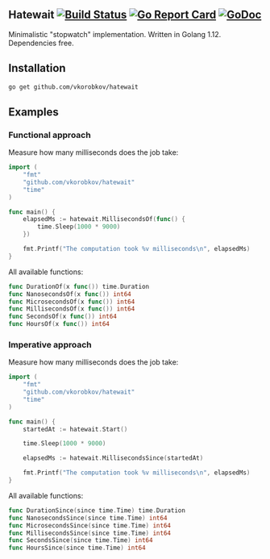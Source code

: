 ## Hatewait [![Build Status](https://travis-ci.org/vkorobkov/hatewait.svg?branch=master)](https://travis-ci.org/vkorobkov/hatewait) [![Go Report Card](https://goreportcard.com/badge/github.com/vkorobkov/hatewait)](https://goreportcard.com/report/github.com/vkorobkov/hatewait) [![GoDoc](https://godoc.org/github.com/vkorobkov/hatewait?status.svg)](https://godoc.org/github.com/vkorobkov/hatewait)
Minimalistic "stopwatch" implementation. 
Written in Golang 1.12. Dependencies free. 

## Installation
```sh
go get github.com/vkorobkov/hatewait
```

## Examples

### Functional approach
Measure how many milliseconds does the job take:
```go
import (
	"fmt"
	"github.com/vkorobkov/hatewait"
	"time"
)

func main() {
	elapsedMs := hatewait.MillisecondsOf(func() {
		time.Sleep(1000 * 9000)
	})

	fmt.Printf("The computation took %v milliseconds\n", elapsedMs)
}
```
All available functions: 
```go
func DurationOf(x func()) time.Duration
func NanosecondsOf(x func()) int64
func MicrosecondsOf(x func()) int64
func MillisecondsOf(x func()) int64
func SecondsOf(x func()) int64
func HoursOf(x func()) int64
```

### Imperative approach
Measure how many milliseconds does the job take:
```go
import (
	"fmt"
	"github.com/vkorobkov/hatewait"
	"time"
)

func main() {
	startedAt := hatewait.Start()

	time.Sleep(1000 * 9000)

	elapsedMs := hatewait.MillisecondsSince(startedAt)

	fmt.Printf("The computation took %v milliseconds\n", elapsedMs)
}
```
All available functions:
```go
func DurationSince(since time.Time) time.Duration
func NanosecondsSince(since time.Time) int64
func MicrosecondsSince(since time.Time) int64
func MillisecondsSince(since time.Time) int64
func SecondsSince(since time.Time) int64
func HoursSince(since time.Time) int64
```
